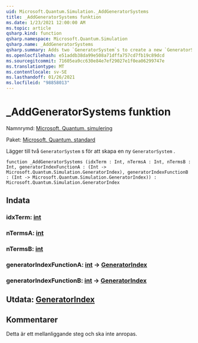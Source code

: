 ```yaml
---
uid: Microsoft.Quantum.Simulation._AddGeneratorSystems
title: _AddGeneratorSystems funktion
ms.date: 1/23/2021 12:00:00 AM
ms.topic: article
qsharp.kind: function
qsharp.namespace: Microsoft.Quantum.Simulation
qsharp.name: _AddGeneratorSystems
qsharp.summary: Adds two `GeneratorSystem`s to create a new `GeneratorSystem`.
ms.openlocfilehash: e51addb38da99e508a71dffa757cd7fb19c89dcd
ms.sourcegitcommit: 71605ea9cc630e84e7ef29027e1f0ea06299747e
ms.translationtype: MT
ms.contentlocale: sv-SE
ms.lasthandoff: 01/26/2021
ms.locfileid: "98858013"
---
```

# <a name="_addgeneratorsystems-function"></a>_AddGeneratorSystems funktion

Namnrymd: [Microsoft. Quantum. simulering](xref:Microsoft.Quantum.Simulation)

Paket: [Microsoft. Quantum. standard](https://nuget.org/packages/Microsoft.Quantum.Standard)


Lägger till två `GeneratorSystem` s för att skapa en ny `GeneratorSystem` .

```qsharp
function _AddGeneratorSystems (idxTerm : Int, nTermsA : Int, nTermsB : Int, generatorIndexFunctionA : (Int -> Microsoft.Quantum.Simulation.GeneratorIndex), generatorIndexFunctionB : (Int -> Microsoft.Quantum.Simulation.GeneratorIndex)) : Microsoft.Quantum.Simulation.GeneratorIndex
```


## <a name="input"></a>Indata

### <a name="idxterm--int"></a>idxTerm: [int](xref:microsoft.quantum.lang-ref.int)




### <a name="ntermsa--int"></a>nTermsA: [int](xref:microsoft.quantum.lang-ref.int)




### <a name="ntermsb--int"></a>nTermsB: [int](xref:microsoft.quantum.lang-ref.int)




### <a name="generatorindexfunctiona--int---generatorindex"></a>generatorIndexFunctionA: [int](xref:microsoft.quantum.lang-ref.int) -> [GeneratorIndex](xref:Microsoft.Quantum.Simulation.GeneratorIndex)




### <a name="generatorindexfunctionb--int---generatorindex"></a>generatorIndexFunctionB: [int](xref:microsoft.quantum.lang-ref.int) -> [GeneratorIndex](xref:Microsoft.Quantum.Simulation.GeneratorIndex)





## <a name="output--generatorindex"></a>Utdata: [GeneratorIndex](xref:Microsoft.Quantum.Simulation.GeneratorIndex)



## <a name="remarks"></a>Kommentarer

Detta är ett mellanliggande steg och ska inte anropas.